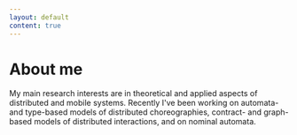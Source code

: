 ```yaml
---
layout: default
content: true
---
```


# About me

My main research interests are in theoretical and applied aspects of
distributed and mobile systems. Recently I've been working on
automata- and type-based models of distributed choreographies,
contract- and graph-based models of distributed interactions, and on
nominal automata.
